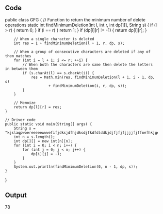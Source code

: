 ## Code 

public class GFG { 
    // Function to return the minimum number of delete operations
    static int findMinimumDeletion(int l, int r, int dp[][], String s) {
        if (l > r) {
            return 0;
        }
        if (l == r) {
            return 1;
        }
        if (dp[l][r] != -1) {
            return dp[l][r];
        }

        // When a single character is deleted
        int res = 1 + findMinimumDeletion(l + 1, r, dp, s);

        // When a group of consecutive characters are deleted if any of them matches
        for (int i = l + 1; i <= r; ++i) {
            // When both the characters are same then delete the letters in between them
            if (s.charAt(l) == s.charAt(i)) {
                res = Math.min(res, findMinimumDeletion(l + 1, i - 1, dp, s)
                        + findMinimumDeletion(i, r, dp, s));
            }
        }

        // Memoize
        return dp[l][r] = res;
    }

    // Driver code
    public static void main(String[] args) {
        String s = "kjslaqpwoereeeeewwwefifjdksjdfhjdksdjfkdfdlddkjdjfjfjfjjjjfjffnefhkjgefkgjefkjgkefjekihutrieruhigtefhgbjkkkknbmssdsdsfdvneurghiueor";
        int n = s.length();
        int dp[][] = new int[n][n];
        for (int i = 0; i < n; i++) {
            for (int j = 0; j < n; j++) {
                dp[i][j] = -1;
            }
        }
        System.out.println(findMinimumDeletion(0, n - 1, dp, s));
    }
}


## Output

78
